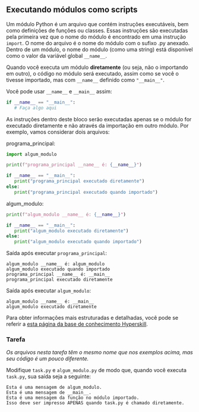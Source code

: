 ## Executando módulos como scripts

Um módulo Python é um arquivo que contém instruções executáveis, bem como definições de funções ou classes.
Essas instruções são executadas pela primeira vez que o nome do módulo é encontrado em uma instrução `import`.
O nome do arquivo é o nome do módulo com o sufixo .py anexado. Dentro de um módulo, o
nome do módulo (como uma string) está disponível como o valor da variável global `__name__`.

Quando você executa um módulo **diretamente** (ou seja, não o importando em outro),
o código no módulo será executado, assim como se você o tivesse importado, mas com
`__name__` definido como `"__main__"`.

Você pode usar `__name__` e `__main__` assim:

```python
if __name__ == "__main__":
   # Faça algo aqui
```

As instruções dentro deste bloco serão executadas apenas se o módulo for executado diretamente e não através da importação
em outro módulo. Por exemplo, vamos considerar dois arquivos:

programa_principal:
```python
import algum_modulo

print(f"programa_principal __name__ é: {__name__}")

if __name__ == "__main__":
   print("programa_principal executado diretamente")
else:
   print("programa_principal executado quando importado")
```

algum_modulo:
```python
print(f"algum_modulo __name__ é: {__name__}")

if __name__ == "__main__":
   print("algum_modulo executado diretamente")
else:
   print("algum_modulo executado quando importado")
```

Saída após executar `programa_principal`:
```text
algum_modulo __name__ é: algum_modulo
algum_modulo executado quando importado
programa_principal __name__ é: __main__
programa_principal executado diretamente
```

Saída após executar `algum_modulo`:
```text
algum_modulo __name__ é: __main__
algum_modulo executado diretamente
```

Para obter informações mais estruturadas e detalhadas, você pode se referir a [esta página da base de conhecimento Hyperskill](https://hyperskill.org/learn/step/6057?utm_source=jba&utm_medium=jba_courses_links).

### Tarefa
<i>Os arquivos nesta tarefa têm o mesmo nome que nos exemplos acima, mas seu código é um pouco diferente.</i>

Modifique `task.py` e `algum_modulo.py` de modo que, quando você executa `task.py`, sua saída seja a seguinte:

```text
Esta é uma mensagem de algum_modulo.
Esta é uma mensagem de __main__.
Esta é uma mensagem da função no módulo importado.
Isso deve ser impresso APENAS quando task.py é chamado diretamente.
```